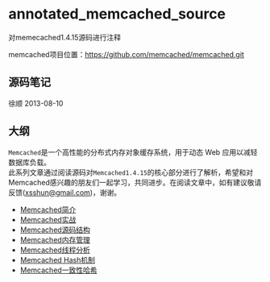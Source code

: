 annotated_memcached_source
==========================

对memecached1.4.15源码进行注释

memcached项目位置：https://github.com/memcached/memcached.git


## 源码笔记

徐顺 2013-08-10

## 大纲

`Memcached`是一个高性能的分布式内存对象缓存系统，用于动态 Web 应用以减轻数据库负载。  
此系列文章通过阅读源码对`Memcached1.4.15`的核心部分进行了解析，希望和对Memcached感兴趣的朋友们一起学习，共同进步。在阅读文章中，如有建议敬请反馈(xsshun@gmail.com)，谢谢。

* [Memcached简介](note/memcached_feature.md)
* [Memcached实战](note/memcached_in_action.md)
* [Memcached源码结构](note/memcached_source_arch.md)
* [Memcached内存管理](note/memcached_memory.md)
* [Memcached线程分析](note/memcached_thread.md)
* [Memcached Hash机制](note/memcached_hash.md)
* [Memcached一致性哈希](note/memcached_consistent_hash.md)
